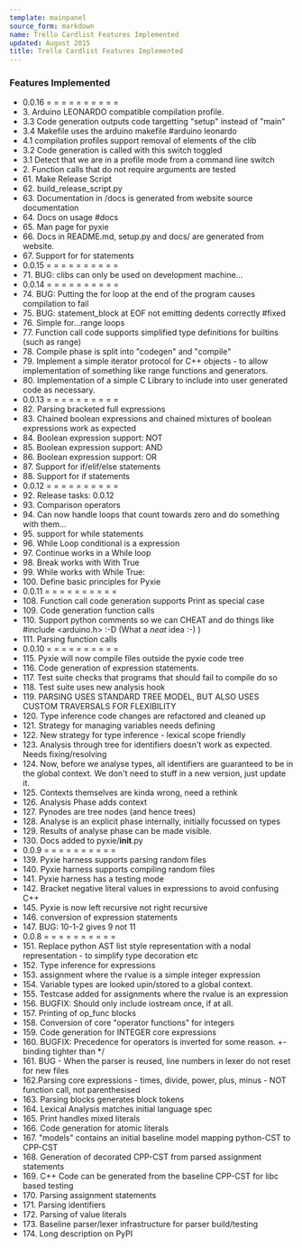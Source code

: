 ```yaml
---
template: mainpanel
source_form: markdown
name: Trello Cardlist Features Implemented
updated: August 2015
title: Trello Cardlist Features Implemented
---
```

### Features Implemented

* 0\.0.16 = = = = = = = = = =
* 3\. Arduino LEONARDO compatible compilation profile.
* 3\.3 Code generation outputs code targetting "setup" instead of "main"
* 3\.4 Makefile uses the arduino makefile #arduino leonardo
* 4\.1 compilation profiles support removal of elements of the clib
* 3\.2 Code generation is called with this switch toggled
* 3\.1 Detect that we are in a profile mode from a command line switch
* 2\. Function calls that do not require arguments are tested
* 61\. Make Release Script
* 62\. build_release_script.py
* 63\. Documentation in /docs is generated from website source documentation
* 64\. Docs on usage #docs
* 65\. Man page for pyxie
* 66\. Docs in README.md, setup.py and docs/ are generated from website.
* 67\. Support for for statements
* 0\.0.15 = = = = = = = = = =
* 71\. BUG: clibs can only be used on development machine...
* 0\.0.14 = = = = = = = = = =
* 74\. BUG: Putting the for loop at the end of the program causes compilation to fail
* 75\. BUG: statement_block at EOF not emitting dedents correctly #fixed
* 76\. Simple for...range loops
* 77\. Function call code supports simplified type definitions for builtins (such as range)
* 78\. Compile phase is split into "codegen" and "compile"
* 79\. Implement a simple iterator protocol for C++ objects - to allow implementation of something like range functions and generators.
* 80\. Implementation of a simple C Library to include into user generated code as necessary.
* 0\.0.13 = = = = = = = = = =
* 82\. Parsing bracketed full expressions
* 83\. Chained boolean expressions and chained mixtures of boolean expressions work as expected
* 84\. Boolean expression support: NOT
* 85\. Boolean expression support: AND
* 86\. Boolean expression support: OR
* 87\. Support for if/elif/else statements
* 88\. Support for if statements
* 0\.0.12 = = = = = = = = = =
* 92\. Release tasks: 0.0.12
* 93\. Comparison operators
* 94\. Can now handle loops that count towards zero and do something with them...
* 95\. support for while statements
* 96\. While Loop conditional is a expression
* 97\. Continue works in a While loop
* 98\. Break works with With True
* 99\. While works with While True:
* 100\. Define basic principles for Pyxie
* 0\.0.11 = = = = = = = = = =
* 108\. Function call code generation supports Print as special case
* 109\. Code generation function calls
* 110\. Support python comments so we can CHEAT and do things like #include <arduino.h> :-D (What a *neat* idea :-) )
* 111\. Parsing function calls
* 0\.0.10 = = = = = = = = = =
* 115\. Pyxie will now compile files outside the pyxie code tree
* 116\. Code generation of expression statements.
* 117\. Test suite checks that programs that should fail to compile do so
* 118\. Test suite uses new analysis hook
* 119\. PARSING USES STANDARD TREE MODEL, BUT ALSO USES CUSTOM TRAVERSALS FOR FLEXIBILITY
* 120\. Type inference code changes are refactored and cleaned up
* 121\. Strategy for managing variables needs defining
* 122\. New strategy for type inference - lexical scope friendly
* 123\. Analysis through tree for identifiers doesn't work as expected. Needs fixing/resolving
* 124\. Now, before we analyse types, all identifiers are guaranteed to be in the global context. We don't need to stuff in a new version, just update it.
* 125\. Contexts themselves are kinda wrong, need a rethink
* 126\. Analysis Phase adds context
* 127\. Pynodes are tree nodes (and hence trees)
* 128\. Analyse is an explicit phase internally, initially focussed on types
* 129\. Results of analyse phase can be made visible.
* 130\. Docs added to pyxie/__init__.py
* 0\.0.9 = = = = = = = = = =
* 139\. Pyxie harness supports parsing random files
* 140\. Pyxie harness supports compiling random files
* 141\. Pyxie harness has a testing mode
* 142\. Bracket negative literal values in expressions to avoid confusing C++
* 145\. Pyxie is now left recursive not right recursive
* 146\. conversion of expression statements
* 147\. BUG: 10-1-2 gives 9 not 11
* 0\.0.8 = = = = = = = = = =
* 151\. Replace python AST list style representation with a nodal representation - to simplify type decoration etc
* 152\. Type inference for expressions
* 153\. assignment where the rvalue is a simple integer expression
* 154\. Variable types are looked upin/stored to  a global context.
* 155\. Testcase added for assignments where the rvalue is an expression
* 156\. BUGFIX: Should only include iostream once, if at all.
* 157\. Printing of op_func blocks
* 158\. Conversion of core "operator functions" for integers
* 159\. Code generation for INTEGER core expressions
* 160\. BUGFIX: Precedence for operators is inverted for some reason.  +- binding tighter than */
* 161\. BUG - When the parser is reused, line numbers in lexer do not reset for new files
* 162\.Parsing core expressions - times, divide, power, plus, minus  - NOT function call, not parenthesised
* 163\. Parsing blocks generates block tokens
* 164\. Lexical Analysis matches initial language spec
* 165\. Print handles mixed literals
* 166\. Code generation for atomic literals
* 167\. "models" contains an initial baseline model mapping python-CST to CPP-CST
* 168\. Generation of decorated CPP-CST from parsed assignment statements
* 169\. C++ Code can be generated from the baseline CPP-CST for libc based testing
* 170\. Parsing assignment statements
* 171\. Parsing identifiers
* 172\. Parsing of value literals
* 173\. Baseline parser/lexer infrastructure for parser build/testing
* 174\. Long description on PyPI
